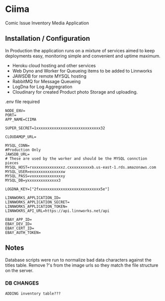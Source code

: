 # Ciima

Comic Issue Inventory Media Application

## Installation / Configuration

In Production the application runs on a mixture of services aimed to keep deployments easy, monitoring simple and convenient and uptime maximum.

- Heroku cloud hosting and other services
- Web Dyno and Worker for Queueing items to be added to Linnworks
- JAWSDB for remote MYSQL hosting
- RabbitMQ for Message Queueing
- LogDna for Log Aggregration
- Cloudinary for created Product photo Storage and uploading.

.env file required

```
NODE_ENV=
PORT=
APP_NAME=CIIMA

SUPER_SECRET=1xxxxxxxxxxxxxxxxxxxxxxxxxxxxx32

CLOUDAMQP_URL=

MYSQL_CONN=
#Production Only
JAWSDB_URL=
# These are used by the worker and should be the MYSQL connction pieces
MYSQL_HOST=rxxxxxxxxxxxxxxz.cxxxxxxxxxxb.us-east-1.rds.amazonaws.com
MYSQL_USER=exxxxxxxxxxxxxxw
MYSQL_PASS=vxxxxxxxxxxxxxxy
MYSQL_DB=yxxxxxxxxxxxxxx3

LOGDNA_KEY=["2fxxxxxxxxxxxxxxxxxxxxxxxxxxxx5e"]

LINNWORKS_APPLICATION_ID=
LINNWORKS_APPLICATION_SECRET=
LINNWORKS_APPLICATION_TOKEN=
LINNWOKRS_API_URL=https://api.linnworks.net/api

EBAY_APP_ID=
EBAY_DEV_ID=
EBAY_CERT_ID=
EBAY_AUTH_TOKEN=
```

## Notes

Database scripts were run to normalize bad data characters against the titles table.
Remove ?'s from the image urls so they match the file structure on the server.

### DB CHANGES

```
ADDING inventory table???

```
